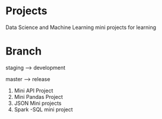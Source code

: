 # Projects
Data Science and Machine Learning mini projects for learning

# Branch 
staging --> development

master --> release

1) Mini API Project
2) Mini Pandas Project
3) JSON Mini projects
4) Spark -SQL mini project
